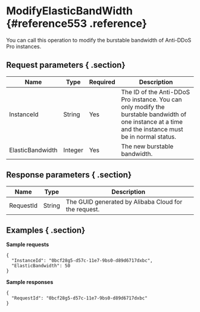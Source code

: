 # ModifyElasticBandWidth {#reference553 .reference}

You can call this operation to modify the burstable bandwidth of Anti-DDoS Pro instances.

## Request parameters { .section}

|Name|Type|Required|Description|
|----|----|--------|-----------|
|InstanceId|String|Yes|The ID of the Anti-DDoS Pro instance. You can only modify the burstable bandwidth of one instance at a time and the instance must be in normal status.|
|ElasticBandwidth|Integer|Yes|The new burstable bandwidth.|

## Response parameters { .section}

|Name|Type|Description|
|----|----|-----------|
|RequestId|String|The GUID generated by Alibaba Cloud for the request.|

## Examples { .section}

**Sample requests**

```
{
  "InstanceId": "0bcf28g5-d57c-11e7-9bs0-d89d6717dxbc",
  "ElasticBandwidth": 50
}

```

**Sample responses**

```
{
  "RequestId": "0bcf28g5-d57c-11e7-9bs0-d89d6717dxbc"
}

```

